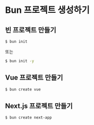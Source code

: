 # Bun 프로젝트 생성하기

## 빈 프로젝트 만들기

```sh
$ bun init
```

또는

```sh
$ bun init -y
```

## Vue 프로젝트 만들기

```sh
$ bun create vue
```

## Next.js 프로젝트 만들기

```sh
$ bun create next-app
```
